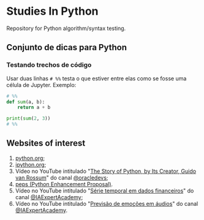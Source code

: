 # Studies In Python

Repository for Python algorithm/syntax testing.

## Conjunto de dicas para Python

### Testando trechos de código

Usar duas linhas `# %%` testa o que estiver entre elas como se fosse uma célula de Jupyter. Exemplo:

```python
# %%
def sum(a, b):
    return a + b

print(sum(2, 3))
# %%
```

## Websites of interest

1. [python.org](https://www.python.org/);
2. [ipython.org](https://ipython.org/notebook.html);
3. Vídeo no YouTube intitulado "[The Story of Python, by Its Creator, Guido van Rossum](https://www.youtube.com/watch?v=J0Aq44Pze-w)" do canal [@oracledevs](https://www.youtube.com/@oracledevs);
4. [peps (Python Enhancement Proposal)](https://peps.python.org/).
5. Vídeo no YouTube intitulado "[Série temporal em dados financeiros](https://youtu.be/bBeitXfbjtU)" do canal [@IAExpertAcademy](https://www.youtube.com/@IAExpertAcademy);
6. Vídeo no YouTube intitulado "[Previsão de emoções em áudios](https://youtu.be/y1csyDFE2m8)" do canal [@IAExpertAcademy](https://www.youtube.com/@IAExpertAcademy).
